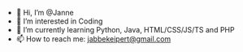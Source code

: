 - 👋 Hi, I’m @Janne 
- 👀 I’m interested in Coding 
- 🌱 I’m currently learning Python, Java, HTML/CSS/JS/TS and PHP 
- 📫 How to reach me: jabbekeipert@gmail.com
